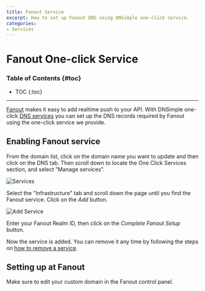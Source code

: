 ```yaml
---
title: Fanout Service
excerpt: How to set up Fanout DNS using DNSimple one-click service.
categories:
- Services
---
```


# Fanout One-click Service

### Table of Contents {#toc}

* TOC
{:toc}

---

[Fanout](http://fanout.io/) makes it easy to add realtime push to your API. With DNSimple one-click [DNS services](/categories/services/) you can set up the DNS records required by Fanout using the one-click service we provide.


## Enabling Fanout service

From the domain list, click on the domain name you want to update and then click on the DNS tab. Then scroll down to locate the One Click Services section, and select "Manage services".

![Services](/files/services-dns-page-add.png)

Select the "Infrastructure" tab and scroll down the page until you find the Fanout service. Click on the *Add* button.

![Add Service](/files/services-fanout.png)

Enter your Fanout Realm ID, then click on the *Complete Fanout Setup* button.

Now the service is added. You can remove it any time by following the steps on [how to remove a service](/articles/services/#removing-services).


## Setting up at Fanout

Make sure to edit your custom domain in the Fanout control panel.
